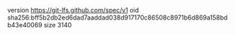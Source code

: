 version https://git-lfs.github.com/spec/v1
oid sha256:bff5b2db2ed6dad7aaddad038d917170c86508c8971b6d869a158bdb43e40069
size 3140
